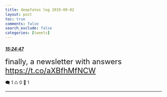 ```yaml
---
title: deepfates log 2019-09-02
layout: post
toc: true
comments: false
search_exclude: false
categories: [tweets]
---
```



#### <a href = "https://twitter.com/deepfates/status/1168635906879713280">*15:24:47*</a>

<font size="5">finally, a newsletter with answers  https://t.co/aXBfhMfNCW</font>



🗨️ 1 ♺ 0 🤍  1   

---
    
            

